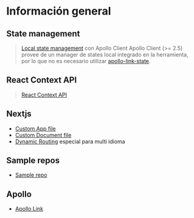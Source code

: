 # Información general

## State management
> [Local state management](https://www.apollographql.com/docs/react/data/local-state/) con Apollo Client
Apollo Client (>= 2.5) provee de un manager de states local integrado en la herramienta, por lo que no es necesario utilizar [apollo-link-state](https://github.com/apollographql/apollo-link-state).

## React Context API
> [React Context API](https://reactjs.org/docs/context.html)

## Nextjs
- [Custom App file](https://nextjs.org/docs#custom-app)
- [Custom Document file](https://nextjs.org/docs#custom-document)
- [Dynamic Routing](https://nextjs.org/docs#dynamic-routing) especial para multi idioma

## Sample repos
- [Sample repo](https://gitlab.com/kachkaev/website-frontend/blob/master/)

## Apollo
- [Apollo Link](https://www.apollographql.com/docs/link)
